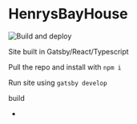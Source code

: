 # HenrysBayHouse
![Build and deploy](https://github.com/havok89/HenrysBayHouseSite/workflows/Build%20and%20deploy/badge.svg)


Site built in Gatsby/React/Typescript


Pull the repo and install with
`npm i`

Run site using
`gatsby develop`


build



-
